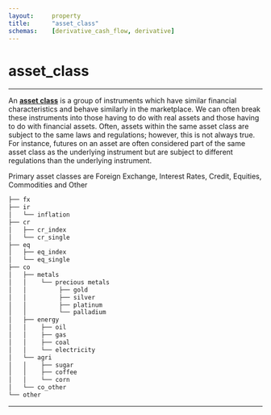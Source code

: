 ```yaml
---
layout:		property
title:		"asset_class"
schemas:	[derivative_cash_flow, derivative]
---
```


# asset_class

---

An [**asset class**][wiki] is a group of instruments which have similar financial characteristics and behave similarly in the marketplace. We can often break these instruments into those having to do with real assets and those having to do with financial assets. Often, assets within the same asset class are subject to the same laws and regulations; however, this is not always true. For instance, futures on an asset are often considered part of the same asset class as the underlying instrument but are subject to different regulations than the underlying instrument.

Primary asset classes are Foreign Exchange, Interest Rates, Credit, Equities, Commodities and Other

```bash
├── fx
├── ir
│   └── inflation
├── cr
│   ├── cr_index
│   └── cr_single
├── eq
│   ├── eq_index
│   └── eq_single
├── co
│   ├── metals
│   │    └── precious metals
│   │         ├── gold
│   │         ├── silver
│   │         ├── platinum
│   │         └── palladium
│   ├── energy
│   │    ├── oil
│   │    ├── gas
│   │    ├── coal
│   │    └── electricity
│   └── agri
│   │    ├── sugar
│   │    ├── coffee
│   │    └── corn
│   └── co_other
└── other
```


---

[wiki]: https://en.wikipedia.org/wiki/Asset_classes
